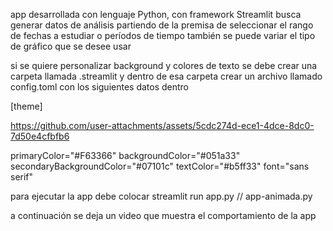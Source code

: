 app desarrollada con lenguaje Python, con framework Streamlit
busca generar datos de análisis partiendo de la premisa de 
seleccionar el rango de fechas a estudiar o períodos de tiempo
también se puede variar el tipo de gráfico  que se desee usar

si se quiere personalizar background y colores de texto
se debe crear una carpeta llamada .streamlit y dentro de esa
carpeta crear un archivo llamado config.toml 
con los siguientes datos dentro

[theme]

https://github.com/user-attachments/assets/5cdc274d-ece1-4dce-8dc0-7d50e4cfbfb6


primaryColor="#F63366"
backgroundColor="#051a33"
secondaryBackgroundColor="#07101c"
textColor="#b5ff33"
font="sans serif"

para ejecutar la app debe colocar streamlit run app.py  // app-animada.py


a continuación se deja un video que muestra el comportamiento
de la app

